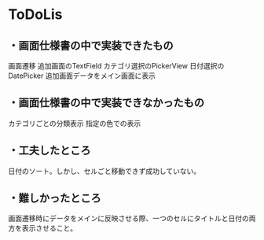 # ToDoLis
## ・画面仕様書の中で実装できたもの
画面遷移
追加画面のTextField
カテゴリ選択のPickerView
日付選択のDatePicker
追加画面データをメイン画面に表示

## ・画面仕様書の中で実装できなかったもの
カテゴリごとの分類表示
指定の色での表示

## ・工夫したところ
日付のソート。しかし、セルごと移動できず成功していない。

## ・難しかったところ
画面遷移時にデータをメインに反映させる際、一つのセルにタイトルと日付の両方を表示させること。








